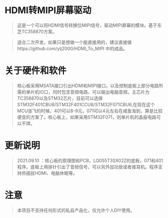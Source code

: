 # HDMI转MIPI屏幕驱动

>这是一个可以将HDMI信号转换位MIPI信号，驱动MIPI屏幕的模块。基于东芝TC358870方案。

>适合二次开发，如果只是想做一个能直接用的，建议直接做https://github.com/ylj2000/HDMI_To_MIPI 中的成品。

# 关于硬件和软件

>核心板采用MSATA接口引出HDMI和MIPI接口，以及控制底板上部分电路所需的单片机IO口，同时包含音频电路，可以输出电脑音频。主芯片为TC358870以及STM32芯片，目前可以选择STM32F401CBU6/STM32F401CCU6/STM32F071CBU6,在现在这个MCU涨飞的时候，401可以8-9元，071可以4元左右在咸鱼淘到，算是比较便宜的方案了。核心板上，如果采用STM32F071，则单片机的晶振电路可以不焊。

# 更新说明
>2021.09.10 ：核心板的原理图和PCB，LQ055T3SX02Z的底板，071和401程序。底板上用排针引出了音频信号，可以另外加功放或者接耳机。程序支持热插拔HDMI、电脑休眠等。

# 注意
> 本项目不支持任何形式的私自产品化，仅允许个人DIY使用。
